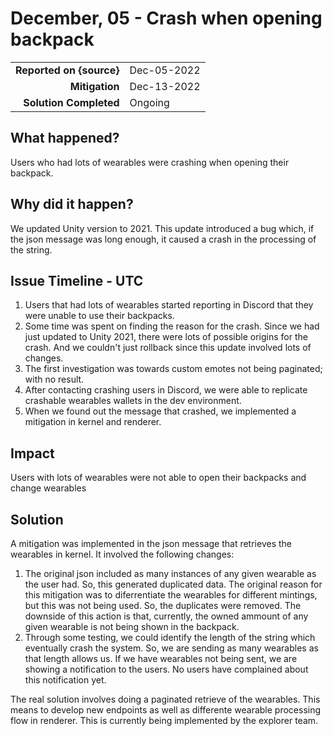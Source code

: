 # December, 05 - Crash when opening backpack

|                          |             |
| -----------------------: | :---------- |
| **Reported on {source}** | Dec-05-2022 |
|           **Mitigation** | Dec-13-2022 |
|   **Solution Completed** | Ongoing     |

## What happened?

Users who had lots of wearables were crashing when opening their backpack.

## Why did it happen?

We updated Unity version to 2021. This update introduced a bug which, if the json message was long enough, it caused a crash in the processing of the string. 

## Issue Timeline - UTC

1. Users that had lots of wearables started reporting in Discord that they were unable to use their backpacks.
2. Some time was spent on finding the reason for the crash. Since we had just updated to Unity 2021, there were lots of possible origins for the crash. And we couldn't just rollback since this update involved lots of changes.
3. The first investigation was towards custom emotes not being paginated; with no result.
4. After contacting crashing users in Discord, we were able to replicate crashable wearables wallets in the dev environment.
5. When we found out the message that crashed, we implemented a mitigation in kernel and renderer.

## Impact

Users with lots of wearables were not able to open their backpacks and change wearables

## Solution

A mitigation was implemented in the json message that retrieves the wearables in kernel. It involved the following changes:

1. The original json included as many instances of any given wearable as the user had. So, this generated duplicated data. The original reason for this mitigation was to diferrentiate the wearables for different mintings, but this was not being used. So, the duplicates were removed. The downside of this action is that, currently, the owned ammount of any given wearable is not being shown in the backpack.
2. Through some testing, we could identify the length of the string which eventually crash the system. So, we are sending as many wearables as that length allows us. If we have wearables not being sent, we are showing a notification to the users. No users have complained about this notification yet.

The real solution involves doing a paginated retrieve of the wearables. This means to develop new endpoints as well as differente wearable processing flow in renderer. This is currently being implemented by the explorer team. 
